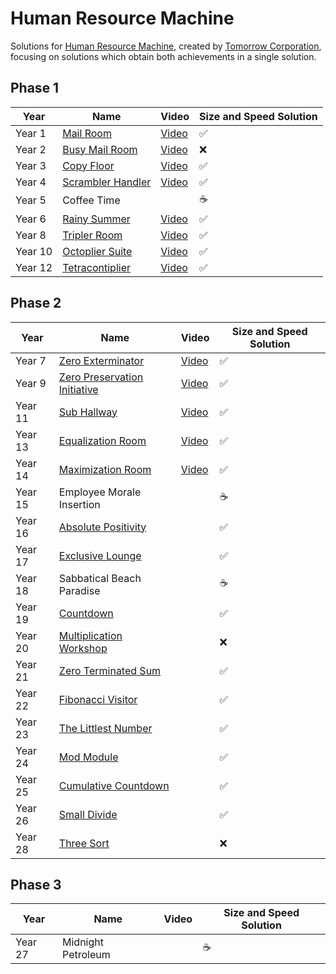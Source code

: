 # Human Resource Machine

Solutions for [Human Resource Machine](https://tomorrowcorporation.com/humanresourcemachine), created by [Tomorrow Corporation](https://tomorrowcorporation.com), focusing on solutions which obtain both achievements in a single solution.

## Phase 1

| Year    | Name                                  | Video                                                | Size and Speed Solution |
|---------|---------------------------------------|------------------------------------------------------|-------------------------|
| Year 1  | [Mail Room](Year01/README.md)         | [Video](https://www.youtube.com/watch?v=bTzmkJ2sjjM) | &#x2705;                |
| Year 2  | [Busy Mail Room](Year02/README.md)    | [Video](https://www.youtube.com/watch?v=bTzmkJ2sjjM) | &#x274C;                |
| Year 3  | [Copy Floor](Year03/README.md)        | [Video](https://www.youtube.com/watch?v=bTzmkJ2sjjM) | &#x2705;                |
| Year 4  | [Scrambler Handler](Year04/README.md) | [Video](https://www.youtube.com/watch?v=bTzmkJ2sjjM) | &#x2705;                |
| Year 5  | Coffee Time                           |                                                      | &#x2615;                |
| Year 6  | [Rainy Summer](Year06/README.md)      | [Video](https://www.youtube.com/watch?v=mJQL5Ym2FWw) | &#x2705;                |
| Year 8  | [Tripler Room](Year08/README.md)      | [Video](https://www.youtube.com/watch?v=mJQL5Ym2FWw) | &#x2705;                |
| Year 10 | [Octoplier Suite](Year10/README.md)   | [Video](https://www.youtube.com/watch?v=mJQL5Ym2FWw) | &#x2705;                |
| Year 12 | [Tetracontiplier](Year12/README.md)   | [Video](https://www.youtube.com/watch?v=mJQL5Ym2FWw) | &#x2705;                |

## Phase 2

| Year    | Name                                             | Video                                                | Size and Speed Solution |
|---------|--------------------------------------------------|------------------------------------------------------|-------------------------|
| Year 7  | [Zero Exterminator](Year07/README.md)            | [Video](https://www.youtube.com/watch?v=6cHR45MjeMI) | &#x2705;                |
| Year 9  | [Zero Preservation Initiative](Year09/README.md) | [Video](https://www.youtube.com/watch?v=6cHR45MjeMI) | &#x2705;                |
| Year 11 | [Sub Hallway](Year11/README.md)                  | [Video](https://www.youtube.com/watch?v=6cHR45MjeMI) | &#x2705;                |
| Year 13 | [Equalization Room](Year13/README.md)            | [Video](https://www.youtube.com/watch?v=6cHR45MjeMI) | &#x2705;                |
| Year 14 | [Maximization Room](Year14/README.md)            | [Video](https://www.youtube.com/watch?v=6cHR45MjeMI) | &#x2705;                |
| Year 15 | Employee Morale Insertion                        |                                                      | &#x2615;                |
| Year 16 | [Absolute Positivity](Year16/README.md)          |                                                      | &#x2705;                |
| Year 17 | [Exclusive Lounge](Year17/README.md)             |                                                      | &#x2705;                |
| Year 18 | Sabbatical Beach Paradise                        |                                                      | &#x2615;                |
| Year 19 | [Countdown](Year19/README.md)                    |                                                      | &#x2705;                |
| Year 20 | [Multiplication Workshop](Year20/README.md)      |                                                      | &#x274C;                |
| Year 21 | [Zero Terminated Sum](Year21/README.md)          |                                                      | &#x2705;                |
| Year 22 | [Fibonacci Visitor](Year22/README.md)            |                                                      | &#x2705;                |
| Year 23 | [The Littlest Number](Year23/README.md)          |                                                      | &#x2705;                |
| Year 24 | [Mod Module](Year24/README.md)                   |                                                      | &#x2705;                |
| Year 25 | [Cumulative Countdown](Year25/README.md)         |                                                      | &#x2705;                |
| Year 26 | [Small Divide](Year26/README.md)                 |                                                      | &#x2705;                |
| Year 28 | [Three Sort](Year28/README.md)                   |                                                      | &#x274C;                |

## Phase 3

| Year    | Name               | Video | Size and Speed Solution |
|---------|--------------------|-------|-------------------------|
| Year 27 | Midnight Petroleum |       | &#x2615;                |
